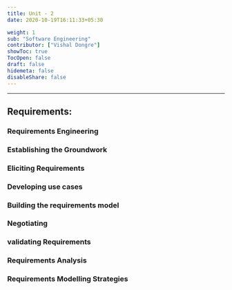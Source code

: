 ```yaml
---
title: Unit - 2
date: 2020-10-19T16:11:33+05:30

weight: 1
sub: "Software Engineering"
contributor: ["Vishal Dongre"]
showToc: true
TocOpen: false
draft: false
hidemeta: false
disableShare: false
---
```


---

## Requirements:

### Requirements Engineering

### Establishing the Groundwork

### Eliciting Requirements

### Developing use cases

### Building the requirements model

### Negotiating

### validating Requirements

### Requirements Analysis

### Requirements Modelling Strategies
